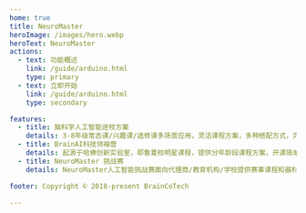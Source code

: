 ```yaml
---
home: true
title: NeuroMaster
heroImage: /images/hero.webp
heroText: NeuroMaster
actions:
  - text: 功能概述
    link: /guide/arduino.html
    type: primary
  - text: 立即开始
    link: /guide/arduino.html
    type: secondary

features:
  - title: 脑科学人工智能进校方案
    details: 3-8年级常态课/兴趣课/选修课多场景应用，灵活课程方案，多种搭配方式，完整教师培训，让教学无比简单，打造人工智能脑科学亮点课程解决方案
  - title: BrainAI科技领袖营
    details: 起源于哈佛创新实验室，耶鲁夏校明星课程，提供分年龄段课程方案，开课简单，教师容易上手，学生喜爱，结合NM mini比赛，让假期更有收获
  - title: NeuroMaster 挑战赛
    details: NeuroMaster人工智能挑战赛面向代理商/教育机构/学校提供赛事课程和器材，国家白名单赛事保驾护航：“未来之城”、“火星救援”两大赛项入驻世界机器人大赛(WRC)

footer: Copyright © 2018-present BrainCoTech

---
```

